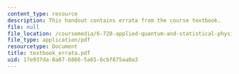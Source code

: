 ```yaml
---
content_type: resource
description: This handout contains errata from the course textbook.
file: null
file_location: /coursemedia/6-728-applied-quantum-and-statistical-physics-fall-2006/17e937da8a07b8665a656cbf875aa0a3_textbook_errata.pdf
file_type: application/pdf
resourcetype: Document
title: textbook_errata.pdf
uid: 17e937da-8a07-b866-5a65-6cbf875aa0a3
---
```

